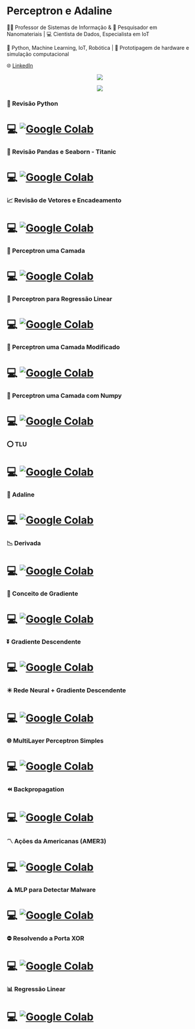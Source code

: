 # Perceptron e Adaline

👨‍🏫 Professor de Sistemas de Informação & 🧪 Pesquisador em Nanomateriais | 💻 Cientista de Dados, Especialista em IoT

🚀 Python, Machine Learning, IoT, Robótica | 🤖 Prototipagem de hardware e simulação computacional

🌐 [LinkedIn](https://www.linkedin.com/in/rafael-r-barbosa/)

<p  align="center">
<img src="https://user-images.githubusercontent.com/73097560/115834477-dbab4500-a447-11eb-908a-139a6edaec5c.gif">             
<br>
</p>

<p align="center">
<img src="https://miro.medium.com/v2/resize:fit:640/1*ZS7xxm9jkGIcRnH3QKs02g.gif"/>
</p>

### :snake: Revisão Python 

 # :computer: [![Google Colab](https://badgen.net/badge/Launch/on%20Google%20Colab/blue?icon=terminal)](https://colab.research.google.com/github/Rafael-Barbosa/Perceptron_Adaline/blob/main/Revisao.ipynb) 

### :panda_face: Revisão Pandas e Seaborn - Titanic

# :computer: [![Google Colab](https://badgen.net/badge/Launch/on%20Google%20Colab/blue?icon=terminal)](https://colab.research.google.com/github/Rafael-Barbosa/Perceptron_Adaline/blob/main/Titanic.ipynb) 

### :chart_with_upwards_trend: Revisão de Vetores e Encadeamento 

# :computer: [![Google Colab](https://badgen.net/badge/Launch/on%20Google%20Colab/blue?icon=terminal)](https://colab.research.google.com/github/Rafael-Barbosa/Perceptron_Adaline/blob/main/Vetores_e_Encadeamento.ipynb) 

### 🧠 Perceptron uma Camada 
# :computer: [![Google Colab](https://badgen.net/badge/Launch/on%20Google%20Colab/blue?icon=terminal)](https://colab.research.google.com/github/Rafael-Barbosa/Perceptron_Adaline/blob/main/Perceptron_Monolayer.ipynb) 

### 🧠 Perceptron para Regressão Linear 
# :computer: [![Google Colab](https://badgen.net/badge/Launch/on%20Google%20Colab/blue?icon=terminal)](https://colab.research.google.com/github/Rafael-Barbosa/Perceptron_Adaline/blob/main/Perceptron_para_regress%C3%A3o_linear.ipynb) 

### 🧠 Perceptron uma Camada Modificado
# :computer: [![Google Colab](https://badgen.net/badge/Launch/on%20Google%20Colab/blue?icon=terminal)](https://colab.research.google.com/github/Rafael-Barbosa/Perceptron_Adaline/blob/main/Perceptron_Monolayer_Modificado.ipynb) 

### 🧠 Perceptron uma Camada com Numpy
# :computer: [![Google Colab](https://badgen.net/badge/Launch/on%20Google%20Colab/blue?icon=terminal)](https://colab.research.google.com/github/Rafael-Barbosa/Perceptron_Adaline/blob/main/Perceptron_Numpy.ipynb) 


### :o: TLU 
# :computer: [![Google Colab](https://badgen.net/badge/Launch/on%20Google%20Colab/blue?icon=terminal)](https://colab.research.google.com/github/Rafael-Barbosa/Perceptron_Adaline/blob/main/TLU.ipynbb) 

### 🧠 Adaline 
# :computer: [![Google Colab](https://badgen.net/badge/Launch/on%20Google%20Colab/blue?icon=terminal)](https://colab.research.google.com/github/Rafael-Barbosa/Perceptron_Adaline/blob/main/Pr%C3%A1tica_Adaline.ipynb)

### :chart_with_downwards_trend: Derivada 
# :computer: [![Google Colab](https://badgen.net/badge/Launch/on%20Google%20Colab/blue?icon=terminal)](https://colab.research.google.com/github/Rafael-Barbosa/Perceptron_Adaline/blob/main/Derivada.ipynb)

### :twisted_rightwards_arrows: Conceito de Gradiente
# :computer: [![Google Colab](https://badgen.net/badge/Launch/on%20Google%20Colab/blue?icon=terminal)](https://colab.research.google.com/github/Rafael-Barbosa/Perceptron_Adaline/blob/main/Gradiente.ipynb)

### :arrow_double_down: Gradiente Descendente
# :computer: [![Google Colab](https://badgen.net/badge/Launch/on%20Google%20Colab/blue?icon=terminal)](https://colab.research.google.com/github/Rafael-Barbosa/Perceptron_Adaline/blob/main/Gradiente_Descendente.ipynb)

### :eight_pointed_black_star: Rede Neural + Gradiente Descendente
# :computer: [![Google Colab](https://badgen.net/badge/Launch/on%20Google%20Colab/blue?icon=terminal)](https://colab.research.google.com/github/Rafael-Barbosa/Perceptron_Adaline/blob/main/Rede_Neural_com_GD_.ipynb)

### :globe_with_meridians: MultiLayer Perceptron Simples
# :computer: [![Google Colab](https://badgen.net/badge/Launch/on%20Google%20Colab/blue?icon=terminal)](https://colab.research.google.com/github/Rafael-Barbosa/Perceptron_Adaline/blob/main/MLP_Simples.ipynb)

### :rewind: Backpropagation
# :computer: [![Google Colab](https://badgen.net/badge/Launch/on%20Google%20Colab/blue?icon=terminal)](https://colab.research.google.com/github/Rafael-Barbosa/Perceptron_Adaline/blob/main/Aplica%C3%A7%C3%A3o_Backpropagation.ipynb)

### :part_alternation_mark: Ações da Americanas (AMER3)
# :computer: [![Google Colab](https://badgen.net/badge/Launch/on%20Google%20Colab/blue?icon=terminal)](https://colab.research.google.com/github/Rafael-Barbosa/Perceptron_Adaline/blob/main/AMERICANAS.ipynb)

### :warning: MLP para Detectar Malware
# :computer: [![Google Colab](https://badgen.net/badge/Launch/on%20Google%20Colab/blue?icon=terminal)](https://colab.research.google.com/github/Rafael-Barbosa/Perceptron_Adaline/blob/main/Classifica%C3%A7%C3%A3o.ipynb)

### :no_entry: Resolvendo a Porta XOR
# :computer: [![Google Colab](https://badgen.net/badge/Launch/on%20Google%20Colab/blue?icon=terminal)](https://colab.research.google.com/github/Rafael-Barbosa/Perceptron_Adaline/blob/main/Problema_XOR.ipynb)

### :bar_chart: Regressão Linear
# :computer: [![Google Colab](https://badgen.net/badge/Launch/on%20Google%20Colab/blue?icon=terminal)](https://colab.research.google.com/github/Rafael-Barbosa/Perceptron_Adaline/blob/main/Simples_Regress%C3%A3o.ipynb)



